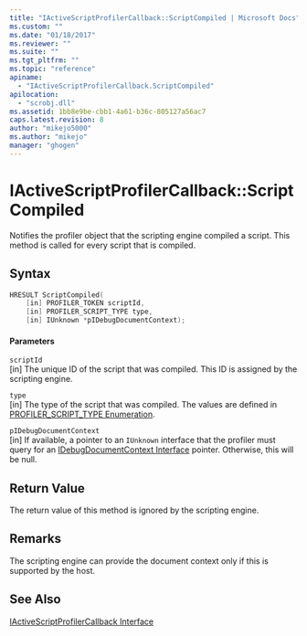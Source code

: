 ```yaml
---
title: "IActiveScriptProfilerCallback::ScriptCompiled | Microsoft Docs"
ms.custom: ""
ms.date: "01/18/2017"
ms.reviewer: ""
ms.suite: ""
ms.tgt_pltfrm: ""
ms.topic: "reference"
apiname: 
  - "IActiveScriptProfilerCallback.ScriptCompiled"
apilocation: 
  - "scrobj.dll"
ms.assetid: 1bb8e9be-cbb1-4a61-b36c-805127a56ac7
caps.latest.revision: 8
author: "mikejo5000"
ms.author: "mikejo"
manager: "ghogen"
---
```

# IActiveScriptProfilerCallback::ScriptCompiled
Notifies the profiler object that the scripting engine compiled a script. This method is called for every script that is compiled.  
  
## Syntax  
  
```cpp
HRESULT ScriptCompiled(  
    [in] PROFILER_TOKEN scriptId,  
    [in] PROFILER_SCRIPT_TYPE type,  
    [in] IUnknown *pIDebugDocumentContext);  
```  
  
#### Parameters  
 `scriptId`  
 [in] The unique ID of the script that was compiled. This ID is assigned by the scripting engine.  
  
 `type`  
 [in] The type of the script that was compiled. The values are defined in [PROFILER_SCRIPT_TYPE Enumeration](../../winscript/reference/profiler-script-type-enumeration.md).  
  
 `pIDebugDocumentContext`  
 [in] If available, a pointer to an `IUnknown` interface that the profiler must query for an [IDebugDocumentContext Interface](../../winscript/reference/idebugdocumentcontext-interface.md) pointer. Otherwise, this will be null.  
  
## Return Value  
 The return value of this method is ignored by the scripting engine.  
  
## Remarks  
 The scripting engine can provide the document context only if this is supported by the host.  
  
## See Also  
 [IActiveScriptProfilerCallback Interface](../../winscript/reference/iactivescriptprofilercallback-interface.md)